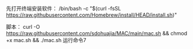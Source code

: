 先打开终端安装软件：
/bin/bash -c "$(curl -fsSL https://raw.githubusercontent.com/Homebrew/install/HEAD/install.sh)"

脚本：
curl -O https://raw.githubusercontent.com/sdohuajia/MAC/main/mac.sh && chmod +x mac.sh && ./mac.sh
运行命令7
